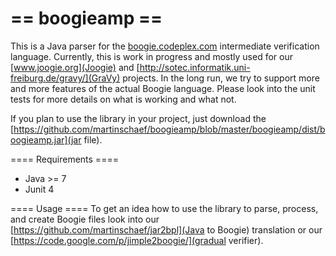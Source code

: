 == boogieamp ==
=========

This is a Java parser for the [boogie.codeplex.com](Boogie) intermediate verification language.
Currently, this is work in progress and mostly used for our [www.joogie.org](Joogie) and [http://sotec.informatik.uni-freiburg.de/gravy/](GraVy) projects. In the long run, we try to support more and more features of the actual Boogie language. Please look into the unit tests for more details on what is working and what not.

If you plan to use the library in your project, just download the [https://github.com/martinschaef/boogieamp/blob/master/boogieamp/dist/boogieamp.jar](jar file).

==== Requirements ====
- Java >= 7
- Junit 4

==== Usage ====
To get an idea how to use the library to parse, process, and create Boogie files look into our [https://github.com/martinschaef/jar2bpl](Java to Boogie) translation or our [https://code.google.com/p/jimple2boogie/](gradual verifier).
